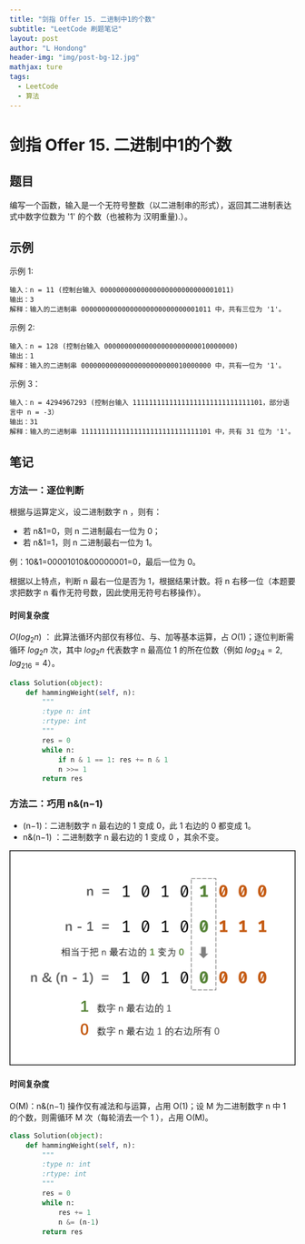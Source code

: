 ```yaml
---
title: "剑指 Offer 15. 二进制中1的个数"
subtitle: "LeetCode 刷题笔记"
layout: post
author: "L Hondong"
header-img: "img/post-bg-12.jpg"
mathjax: ture
tags:
  - LeetCode
  - 算法
---
```


# 剑指 Offer 15. 二进制中1的个数

## 题目

编写一个函数，输入是一个无符号整数（以二进制串的形式），返回其二进制表达式中数字位数为 '1' 的个数（也被称为 汉明重量).）。

## 示例

示例 1:

```
输入：n = 11 (控制台输入 00000000000000000000000000001011)
输出：3
解释：输入的二进制串 00000000000000000000000000001011 中，共有三位为 '1'。
```

示例 2:

```
输入：n = 128 (控制台输入 00000000000000000000000010000000)
输出：1
解释：输入的二进制串 00000000000000000000000010000000 中，共有一位为 '1'。
```

示例 3：

```
输入：n = 4294967293 (控制台输入 11111111111111111111111111111101，部分语言中 n = -3）
输出：31
解释：输入的二进制串 11111111111111111111111111111101 中，共有 31 位为 '1'。
```

## 笔记

### 方法一：逐位判断

根据与运算定义，设二进制数字 n ，则有：

- 若 n&1=0，则 n 二进制最右一位为 0；
- 若 n&1=1，则 n 二进制最右一位为 1。

例：10&1=00001010&00000001=0，最后一位为 0。

根据以上特点，判断 n 最右一位是否为 1，根据结果计数。将 n 右移一位（本题要求把数字 n 看作无符号数，因此使用无符号右移操作）。

#### 时间复杂度 

$O(log_2n)$ ： 此算法循环内部仅有移位、与、加等基本运算，占 $O(1)$；逐位判断需循环 $log_2n$ 次，其中 $log_2n$ 代表数字 n 最高位 1 的所在位数（例如 $log_24=2,log_216=4$）。

```python
class Solution(object):
    def hammingWeight(self, n):
        """
        :type n: int
        :rtype: int
        """
        res = 0
        while n:
            if n & 1 == 1: res += n & 1
            n >>= 1
        return res
```

### 方法二：巧用 n&(n−1)

- (n−1)：二进制数字 n 最右边的 1 变成 0，此 1 右边的 0 都变成 1。
- n&(n−1) ：二进制数字 n 最右边的 1 变成 0 ，其余不变。

<div align=center><img src="/assets/剑指Offer15-二进制中1的个数-2022-02-07-21-05-34.png" alt="剑指Offer15-二进制中1的个数-2022-02-07-21-05-34" style="zoom:50%;" /></div>

#### 时间复杂度 

O(M)：n&(n−1) 操作仅有减法和与运算，占用 O(1)；设 M 为二进制数字 n 中 1 的个数，则需循环 M 次（每轮消去一个 1 ），占用 O(M)。

```python
class Solution(object):
    def hammingWeight(self, n):
        """
        :type n: int
        :rtype: int
        """
        res = 0
        while n:
            res += 1
            n &= (n-1)
        return res
```
